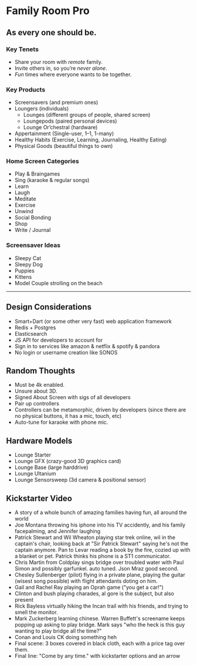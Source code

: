 # Family Room Pro
## As every one should be.

### Key Tenets

* Share your room with _remote_ family.
* Invite others in, so you’re _never alone_.
* _Fun_ times where everyone wants to be together.

### Key Products

* Screensavers (and premium ones)
* Loungers (individuals)
   * Lounges (different groups of people, shared screen)
   * Loungepods (paired personal devices)
   * Lounge Or’chestral (hardware)
* Appertainment (Single-user, 1–1, 1-many)
* Healthy Habits (Exercise, Learning, Journaling, Healthy Eating)
* Physical Goods (beautiful things to own)

### Home Screen Categories

* Play & Braingames
* Sing (karaoke & regular songs)
* Learn
* Laugh
* Meditate
* Exercise
* Unwind
* Social Bonding
* Shop
* Write / Journal

### Screensaver Ideas

* Sleepy Cat
* Sleepy Dog
* Puppies
* Kittens
* Model Couple strolling on the beach

------------------

## Design Considerations

* Smart+Dart (or some other very fast) web application framework
* Redis + Postgres
* Elasticsearch
* JS API for developers to account for 
* Sign in to services like amazon & netflix & spotify & pandora
* No login or username creation like SONOS

## Random Thoughts

* Must be 4k enabled.
* Unsure about 3D.
* Signed About Screen with sigs of all developers
* Pair up controllers
* Controllers can be metamorphic, driven by developers (since there are no physical buttons, it has a mic, touch, etc)
* Auto-tune for karaoke with phone mic.

## Hardware Models

* Lounge Starter
* Lounge GFX (crazy-good 3D graphics card)
* Lounge Base (large harddrive)
* Lounge Ultanium
* Lounge Sensorsweep (3d camera & positional sensor)

## Kickstarter Video

* A story of a whole bunch of amazing families having fun, all around the world
* Joe Montana throwing his iphone into his TV accidently, and his family facepalming, and Jennifer laughing
* Patrick Stewart and Wil Wheaton playing star trek online, wil in the captain's chair, looking back at "Sir Patrick Stewart" saying he's not the captain anymore.  Pan to Levar reading a book by the fire, cozied up with a blanket or pet.  Patrick thinks his phone is a ST1 communicator.
* Chris Martin from Coldplay sings bridge over troubled water with Paul Simon and possibly garfunkel.  auto tuned.  Json Mraz good second.
* Chesley Sullenberger (pilot) flying in a private plane, playing the guitar (wisest song possible) with flight attendants doting on him.
* Gail and Rachel Ray playing an Oprah game ("you get a car!")
* Clinton and bush playing charades, al gore is the subject, but also present
* Rick Bayless virtually hiking the Incan trail with his friends, and trying to smell the monitor.
* Mark Zuckerberg learning chinese.  Warren Buffett's screename keeps popping up asking to play bridge.  Mark says "who the heck is this guy wanting to play bridge all the time?"
* Conan and Louis CK doing something heh
* Final scene: 3 boxes covered in black cloth, each with a price tag over them.
* Final line: "Come by any time." with kickstarter options and an arrow
